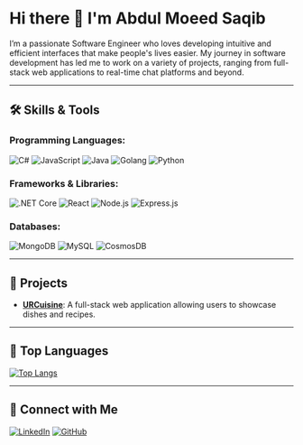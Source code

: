 # Hi there 👋 I'm Abdul Moeed Saqib

I’m a passionate Software Engineer who loves developing intuitive and efficient interfaces that make people's lives easier. My journey in software development has led me to work on a variety of projects, ranging from full-stack web applications to real-time chat platforms and beyond.

---

## 🛠️ Skills & Tools

### Programming Languages:
![C#](https://img.shields.io/badge/C%23-239120?style=flat-square&logo=c-sharp&logoColor=white)
![JavaScript](https://img.shields.io/badge/JavaScript-F7DF1E?style=flat-square&logo=javascript&logoColor=black)
![Java](https://img.shields.io/badge/Java-007396?style=flat-square&logo=java&logoColor=white)
![Golang](https://img.shields.io/badge/Go-00ADD8?style=flat-square&logo=go&logoColor=white)
![Python](https://img.shields.io/badge/Python-3776AB?style=flat-square&logo=python&logoColor=white)

### Frameworks & Libraries:
![.NET Core](https://img.shields.io/badge/.NET_Core-5C2D91?style=flat-square&logo=.net&logoColor=white)
![React](https://img.shields.io/badge/React-61DAFB?style=flat-square&logo=react&logoColor=white)
![Node.js](https://img.shields.io/badge/Node.js-339933?style=flat-square&logo=node-dot-js&logoColor=white)
![Express.js](https://img.shields.io/badge/Express.js-000000?style=flat-square&logo=express&logoColor=white)

### Databases:
![MongoDB](https://img.shields.io/badge/MongoDB-47A248?style=flat-square&logo=mongodb&logoColor=white)
![MySQL](https://img.shields.io/badge/MySQL-4479A1?style=flat-square&logo=mysql&logoColor=white)
![CosmosDB](https://img.shields.io/badge/Azure%20Cosmos%20DB-0078D4?style=flat-square&logo=azure-cosmos-db&logoColor=white)

---

## 🚀 Projects

- **[URCuisine](https://github.com/Abdul-Moeed-Saqib/URCuisine)**: A full-stack web application allowing users to showcase dishes and recipes.
---

## 🌟 Top Languages
[![Top Langs](https://github-readme-stats.vercel.app/api/top-langs/?username=Abdul-Moeed-Saqib&layout=compact)](https://github.com/Abdul-Moeed-Saqib)

---

## 🔗 Connect with Me
[![LinkedIn](https://img.shields.io/badge/LinkedIn-0077B5?style=flat-square&logo=linkedin&logoColor=white)](https://linkedin.com/in/abdul-moeed-saqib)
[![GitHub](https://img.shields.io/badge/GitHub-100000?style=flat-square&logo=github&logoColor=white)](https://github.com/Abdul-Moeed-Saqib)
